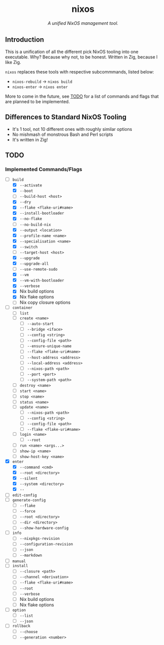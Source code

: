 <h1 align="center">nixos</h1>
<h6 align="center">A unified NixOS management tool.</h6>

## Introduction

This is a unification of all the different pick NixOS tooling into one executable.
Why? Because why not, to be honest. Written in Zig, because I like Zig.

`nixos` replaces these tools with respective subcommmands, listed below:

- `nixos-rebuild` → `nixos build`
- `nixos-enter` → `nixos enter`

More to come in the future, see [TODO](#todo) for a list
of commands and flags that are planned to be implemented.

## Differences to Standard NixOS Tooling

- It's 1 tool, not 10 different ones with roughly similar options
- No mishmash of monstrous Bash and Perl scripts
- It's written in Zig!

## TODO

### Implemented Commands/Flags

- [ ] `build`
  - [x] `--activate`
  - [x] `--boot`
  - [ ] `--build-host <host>`
  - [x] `--dry`
  - [x] `--flake <flake-uri#name>`
  - [x] `--install-bootloader`
  - [x] `--no-flake`
  - [ ] `--no-build-nix`
  - [x] `--output <location>`
  - [x] `--profile-name <name>`
  - [x] `--specialisation <name>`
  - [x] `--switch`
  - [ ] `--target-host <host>`
  - [x] `--upgrade`
  - [x] `--upgrade-all`
  - [ ] `--use-remote-sudo`
  - [x] `--vm`
  - [x] `--vm-with-bootloader`
  - [x] `--verbose`
  - [x] Nix build options
  - [x] Nix flake options
  - [ ] Nix copy closure options
- [ ] `container`
  - [ ] `list`
  - [ ] `create <name>`
    - [ ] `--auto-start`
    - [ ] `--bridge <iface>`
    - [ ] `--config <string>`
    - [ ] `--config-file <path>`
    - [ ] `--ensure-unique-name`
    - [ ] `--flake <flake-uri#name>`
    - [ ] `--host-address <address>`
    - [ ] `--local-address <address>`
    - [ ] `--nixos-path <path>`
    - [ ] `--port <port>`
    - [ ] `--system-path <path>`
  - [ ] `destroy <name>`
  - [ ] `start <name>`
  - [ ] `stop <name>`
  - [ ] `status <name>`
  - [ ] `update <name>`
    - [ ] `--nixos-path <path>`
    - [ ] `--config <string>`
    - [ ] `--config-file <path>`
    - [ ] `--flake <flake-uri#name>`
  - [ ] `login <name>`
    - [ ] `--root`
  - [ ] `run <name> <args...>`
  - [ ] `show-ip <name>`
  - [ ] `show-host-key <name>`
- [x] `enter`
  - [x] `--command <cmd>`
  - [x] `--root <directory>`
  - [x] `--silent`
  - [x] `--system <directory>`
  - [x] `--`
- [ ] `edit-config`
- [ ] `generate-config`
  - [ ] `--flake`
  - [ ] `--force`
  - [ ] `--root <directory>`
  - [ ] `--dir <directory>`
  - [ ] `--show-hardware-config`
- [ ] `info`
  - [ ] `--nixpkgs-revision`
  - [ ] `--configuration-revision`
  - [ ] `--json`
  - [ ] `--markdown`
- [ ] `manual`
- [ ] `install`
  - [ ] `--closure <path>`
  - [ ] `--channel <derivation>`
  - [ ] `--flake <flake-uri#name>`
  - [ ] `--root`
  - [ ] `--verbose`
  - [ ] Nix build options
  - [ ] Nix flake options
- [ ] `option`
  - [ ] `--list`
  - [ ] `--json`
- [ ] `rollback`
  - [ ] `--choose`
  - [ ] `--generation <number>`
